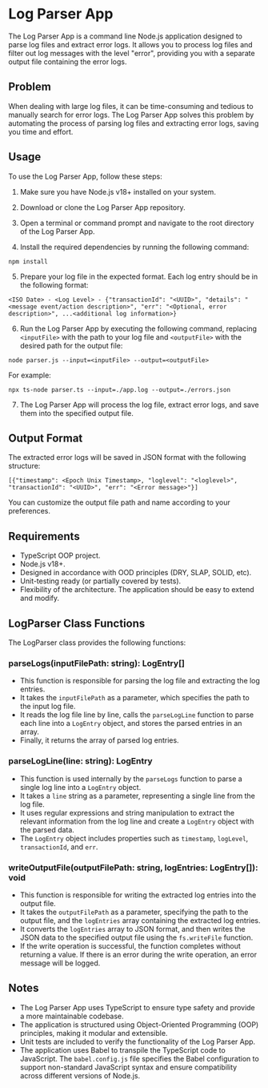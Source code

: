 # Log Parser App

The Log Parser App is a command line Node.js application designed to parse log files and extract error logs. It allows you to process log files and filter out log messages with the level "error", providing you with a separate output file containing the error logs.

## Problem

When dealing with large log files, it can be time-consuming and tedious to manually search for error logs. The Log Parser App solves this problem by automating the process of parsing log files and extracting error logs, saving you time and effort.

## Usage

To use the Log Parser App, follow these steps:

1. Make sure you have Node.js v18+ installed on your system.

2. Download or clone the Log Parser App repository.

3. Open a terminal or command prompt and navigate to the root directory of the Log Parser App.

4. Install the required dependencies by running the following command:

`npm install`

5. Prepare your log file in the expected format. Each log entry should be in the following format:

`<ISO Date> - <Log Level> - {"transactionId": "<UUID>", "details": "<message event/action description>", "err": "<Optional, error description>", ...<additional log information>}`


6. Run the Log Parser App by executing the following command, replacing `<inputFile>` with the path to your log file and `<outputFile>` with the desired path for the output file:

`node parser.js --input=<inputFile> --output=<outputFile>`

For example:

`npx ts-node parser.ts --input=./app.log --output=./errors.json`


7. The Log Parser App will process the log file, extract error logs, and save them into the specified output file.

## Output Format

The extracted error logs will be saved in JSON format with the following structure:

`[{"timestamp": <Epoch Unix Timestamp>, "loglevel": "<loglevel>", "transactionId": "<UUID>", "err": "<Error message>"}]`


You can customize the output file path and name according to your preferences.

## Requirements

- TypeScript OOP project.
- Node.js v18+.
- Designed in accordance with OOD principles (DRY, SLAP, SOLID, etc).
- Unit-testing ready (or partially covered by tests).
- Flexibility of the architecture. The application should be easy to extend and modify.

## LogParser Class Functions

The LogParser class provides the following functions:

### parseLogs(inputFilePath: string): LogEntry[]

- This function is responsible for parsing the log file and extracting the log entries.
- It takes the `inputFilePath` as a parameter, which specifies the path to the input log file.
- It reads the log file line by line, calls the `parseLogLine` function to parse each line into a `LogEntry` object, and stores the parsed entries in an array.
- Finally, it returns the array of parsed log entries.

### parseLogLine(line: string): LogEntry

- This function is used internally by the `parseLogs` function to parse a single log line into a `LogEntry` object.
- It takes a `line` string as a parameter, representing a single line from the log file.
- It uses regular expressions and string manipulation to extract the relevant information from the log line and create a `LogEntry` object with the parsed data.
- The `LogEntry` object includes properties such as `timestamp`, `logLevel`, `transactionId`, and `err`.

### writeOutputFile(outputFilePath: string, logEntries: LogEntry[]): void

- This function is responsible for writing the extracted log entries into the output file.
- It takes the `outputFilePath` as a parameter, specifying the path to the output file, and the `logEntries` array containing the extracted log entries.
- It converts the `logEntries` array to JSON format, and then writes the JSON data to the specified output file using the `fs.writeFile` function.
- If the write operation is successful, the function completes without returning a value. If there is an error during the write operation, an error message will be logged.


## Notes

- The Log Parser App uses TypeScript to ensure type safety and provide a more maintainable codebase.
- The application is structured using Object-Oriented Programming (OOP) principles, making it modular and extensible.
- Unit tests are included to verify the functionality of the Log Parser App.
- The application uses Babel to transpile the TypeScript code to JavaScript. The `babel.config.js` file specifies the Babel configuration to support non-standard JavaScript syntax and ensure compatibility across different versions of Node.js.

